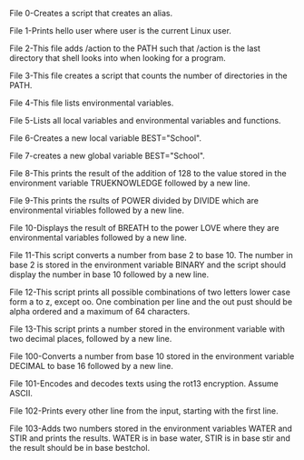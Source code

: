 File 0-Creates a script that creates an alias.

File 1-Prints hello user where user is the current Linux user.

File 2-This file adds /action to the PATH such that /action is the last directory that shell looks into when looking for a program.

File 3-This file creates a script that counts the number of directories in the PATH.

File  4-This file lists environmental variables.

File 5-Lists all local variables and environmental variables and functions.

File 6-Creates a new local variable BEST="School".

File 7-creates a new global variable BEST="School".

File 8-This prints the result of the addition of 128 to the value stored in the environment variable TRUEKNOWLEDGE followed by a new line.

File 9-This prints the rsults of POWER divided by DIVIDE which are environmental viriables followed by a new line.

File 10-Displays the result of BREATH to the power LOVE where they are environmental variables followed by a new line.

File 11-This script converts a number from base 2 to base 10. The number in base 2 is stored in the environment variable BINARY and the script should display the number in base 10 followed by a new line.

File 12-This script prints all possible combinations of two letters lower case  form a to z, except oo. One combination per line and the out pust should be alpha ordered and a maximum of 64 characters.

File 13-This script prints a number stored in the environment variable with two decimal places, followed by a new line.

File 100-Converts a number from base 10 stored in the environment variable DECIMAL to base 16 followed by a new line.

File 101-Encodes and decodes texts using the rot13 encryption. Assume ASCII.

File 102-Prints every other line from the input, starting with the first line.

File 103-Adds two numbers stored in the environment variables WATER and STIR and prints the results. WATER is in base water, STIR is in base stir and the result should be in base bestchol.
